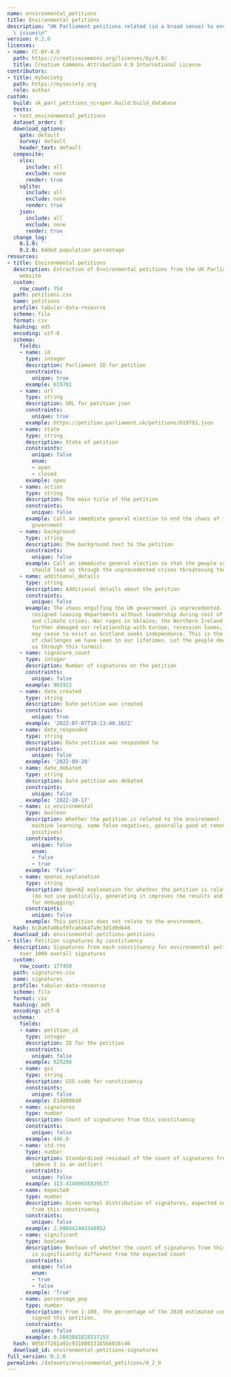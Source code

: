```yaml
---
name: environmental_petitions
title: Environmental petitions
description: "UK Parliament petitions related (in a broad sense) to environmental\
  \ issues\n"
version: 0.2.0
licenses:
- name: CC-BY-4.0
  path: https://creativecommons.org/licenses/by/4.0/
  title: Creative Commons Attribution 4.0 International License
contributors:
- title: mySociety
  path: https://mysociety.org
  role: author
custom:
  build: uk_parl_petitions_scraper.build:build_database
  tests:
  - test_environmental_petitions
  dataset_order: 0
  download_options:
    gate: default
    survey: default
    header_text: default
  composite:
    xlsx:
      include: all
      exclude: none
      render: true
    sqlite:
      include: all
      exclude: none
      render: true
    json:
      include: all
      exclude: none
      render: true
  change_log:
    0.1.0: ''
    0.2.0: Added population percentage
resources:
- title: Environmental petitions
  description: Extraction of Environmental petitions from the UK Parliament petitions
    website
  custom:
    row_count: 754
  path: petitions.csv
  name: petitions
  profile: tabular-data-resource
  scheme: file
  format: csv
  hashing: md5
  encoding: utf-8
  schema:
    fields:
    - name: id
      type: integer
      description: Parliament ID for petition
      constraints:
        unique: true
      example: 619781
    - name: url
      type: string
      description: URL for petition json
      constraints:
        unique: true
      example: https://petition.parliament.uk/petitions/619781.json
    - name: state
      type: string
      description: State of petition
      constraints:
        unique: false
        enum:
        - open
        - closed
      example: open
    - name: action
      type: string
      description: The main title of the petition
      constraints:
        unique: false
      example: Call an immediate general election to end the chaos of the current
        government
    - name: background
      type: string
      description: The background text to the petition
      constraints:
        unique: false
      example: Call an immediate general election so that the people can decide who
        should lead us through the unprecedented crises threatening the UK.
    - name: additional_details
      type: string
      description: Additional details about the petition
      constraints:
        unique: false
      example: The chaos engulfing the UK government is unprecedented. Over 40 ministers
        resigned leaving departments without leadership during cost of living, energy
        and climate crises. War rages in Ukraine; the Northern Ireland Protocol has
        further damaged our relationship with Europe; recession looms; the UK itself
        may cease to exist as Scotland seeks independence. This is the greatest set
        of challenges we have seen in our lifetimes. Let the people decide who leads
        us through this turmoil.
    - name: signature_count
      type: integer
      description: Number of signatures on the petition
      constraints:
        unique: false
      example: 901912
    - name: date_created
      type: string
      description: Date petition was created
      constraints:
        unique: true
      example: '2022-07-07T10:13:40.162Z'
    - name: date_responded
      type: string
      description: Date petition was responded to
      constraints:
        unique: false
      example: '2022-09-20'
    - name: date_debated
      type: string
      description: Date petition was debated
      constraints:
        unique: false
      example: '2022-10-17'
    - name: is_environmental
      type: boolean
      description: Whether the petition is related to the environment (generated via
        machine learning, some false negatives, generally good at removing the false
        positives)
      constraints:
        unique: false
        enum:
        - false
        - true
      example: 'False'
    - name: openai_explanation
      type: string
      description: OpenAI explanation for whether the petition is related to the environment
        (do not use publically, generating it improves the results and it's useful
        for debugging)
      constraints:
        unique: false
      example: This petition does not relate to the environment.
  hash: 6c0a6fa0baf0fca64647a9c3d1d0d646
  download_id: environmental-petitions-petitions
- title: Petition signatures by constituency
  description: Signatures from each constituency for environmental petitions with
    over 1000 overall signatures
  custom:
    row_count: 177450
  path: signatures.csv
  name: signatures
  profile: tabular-data-resource
  scheme: file
  format: csv
  hashing: md5
  encoding: utf-8
  schema:
    fields:
    - name: petition_id
      type: integer
      description: ID for the petition
      constraints:
        unique: false
      example: 629208
    - name: gss
      type: string
      description: GSS code for constituency
      constraints:
        unique: false
      example: E14000840
    - name: signatures
      type: number
      description: Count of signatures from this constituency
      constraints:
        unique: false
      example: 446.0
    - name: std.res
      type: number
      description: Standardised residual of the count of signatures from this constituency
        (above 2 is an outlier)
      constraints:
        unique: false
      example: 313.41489935829577
    - name: expected
      type: number
      description: Given normal distribution of signatures, expected count of signatures
        from this constituency
      constraints:
        unique: false
      example: 2.006842443348852
    - name: significant
      type: boolean
      description: Boolean of whether the count of signatures from this constituency
        is significantly different from the expected count
      constraints:
        unique: false
        enum:
        - true
        - false
      example: 'True'
    - name: percentage_pop
      type: number
      description: From 1-100, the percentage of the 2020 estimated constituency that
        signed this petition.
      constraints:
        unique: false
      example: 0.5043081028517153
  hash: 005b77261a91c93100833165b6036c46
  download_id: environmental-petitions-signatures
full_version: 0.2.0
permalink: /datasets/environmental_petitions/0_2_0
---
```

